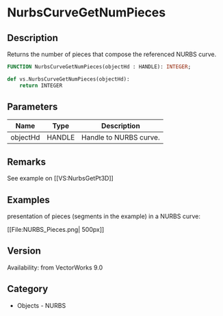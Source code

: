 # NurbsCurveGetNumPieces

## Description
Returns the number of pieces that compose the referenced NURBS curve.

```pascal
FUNCTION NurbsCurveGetNumPieces(objectHd : HANDLE): INTEGER;
```

```python
def vs.NurbsCurveGetNumPieces(objectHd):
    return INTEGER
```

## Parameters
|Name|Type|Description|
|---|---|---|
|objectHd|HANDLE|Handle to NURBS curve.|

## Remarks
See example on [[VS:NurbsGetPt3D]]

## Examples
presentation of pieces (segments in the example) in a NURBS curve:

[[File:NURBS_Pieces.png| 500px]]

## Version
Availability: from VectorWorks 9.0

## Category
* Objects - NURBS

